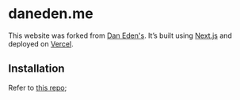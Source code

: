 # daneden.me

This website was forked from [Dan Eden's](http://daneden.me). It’s built using
[Next.js](http://nextjs.org/) and deployed on [Vercel](https://vercel.com/home).

## Installation

Refer to [this repo](https://github.com/daneden/daneden.me);
